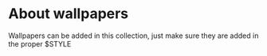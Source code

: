 # About wallpapers
Wallpapers can be added in this collection, just make sure they are added in the proper $STYLE
